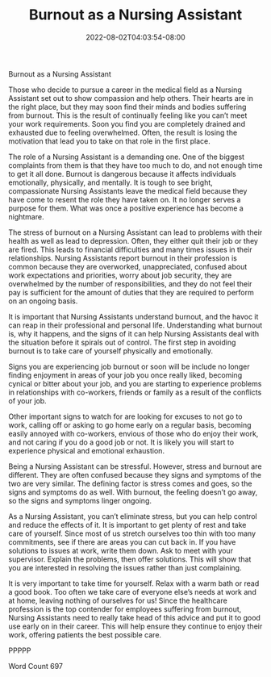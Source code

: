 ﻿---
title: "Burnout as a Nursing Assistant"
date: 2022-08-02T04:03:54-08:00
description: "Text Tips for Web Success"
featured_image: "/images/Text.jpg"
tags: ["Text"]
---

Burnout as a Nursing Assistant

Those who decide to pursue a career in the medical field as a Nursing Assistant set out to show compassion and help others. Their hearts are in the right place, but they may soon find their minds and bodies suffering from burnout. This is the result of continually feeling like you can’t meet your work requirements. Soon you find you are completely drained and exhausted due to feeling overwhelmed. Often, the result is losing the motivation that lead you to take on that role in the first place.

The role of a Nursing Assistant is a demanding one. One of the biggest complaints from them is that they have too much to do, and not enough time to get it all done. Burnout is dangerous because it affects individuals emotionally, physically, and mentally. It is tough to see bright, compassionate Nursing Assistants leave the medical field because they have come to resent the role they have taken on. It no longer serves a purpose for them. What was once a positive experience has become a nightmare. 

The stress of burnout on a Nursing Assistant can lead to problems with their health as well as lead to depression. Often, they either quit their job or they are fired. This leads to financial difficulties and many times issues in their relationships. Nursing Assistants report burnout in their profession is common because they are overworked, unappreciated, confused about work expectations and priorities, worry about job security, they are overwhelmed by the number of responsibilities, and they do not feel their pay is sufficient for the amount of duties that they are required to perform on an ongoing basis.

It is important that Nursing Assistants understand burnout, and the havoc it can reap in their professional and personal life. Understanding what burnout is, why it happens, and the signs of it can help Nursing Assistants deal with the situation before it spirals out of control. The first step in avoiding burnout is to take care of yourself physically and emotionally.

Signs you are experiencing job burnout or soon will be include no longer finding enjoyment in areas of your job you once really liked, becoming cynical or bitter about your job, and you are starting to experience problems in relationships with co-workers, friends or family as a result of the conflicts of your job.

Other important signs to watch for are looking for excuses to not go to work, calling off or asking to go home early on a regular basis, becoming easily annoyed with co-workers, envious of those who do enjoy their work, and not caring if you do a good job or not. It is likely you will start to experience physical and emotional exhaustion. 

Being a Nursing Assistant can be stressful. However, stress and burnout are different. They are often confused because they signs and symptoms of the two are very similar. The defining factor is stress comes and goes, so the signs and symptoms do as well. With burnout, the feeling doesn’t go away, so the signs and symptoms linger ongoing.

As a Nursing Assistant, you can’t eliminate stress, but you can help control and reduce the effects of it. It is important to get plenty of rest and take care of yourself. Since most of us stretch ourselves too thin with too many commitments, see if there are areas you can cut back in. If you have solutions to issues at work, write them down. Ask to meet with your supervisor. Explain the problems, then offer solutions. This will show that you are interested in resolving the issues rather than just complaining. 

It is very important to take time for yourself. Relax with a warm bath or read a good book. Too often we take care of everyone else’s needs at work and at home, leaving nothing of ourselves for us! Since the healthcare profession is the top contender for employees suffering from burnout, Nursing Assistants need to really take head of this advice and put it to good use early on in their career. This will help ensure they continue to enjoy their work, offering patients the best possible care. 

PPPPP

Word Count 697



